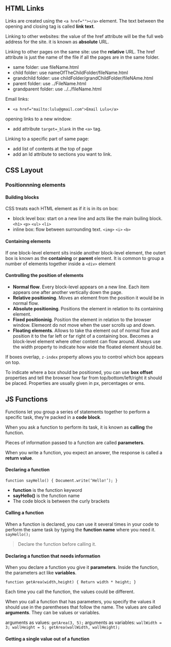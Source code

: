 ## HTML Links

Links are created using the `<a href=""></a>` element. The text between the opening and closing tag is called **link text**.

Linking to other websites: the value of the href attribute will be the full web address for the site. it is known as **absolute** URL.

Linking to other pages on the same site: use the **relative** URL. The href attribute is just the name of the file if all the pages are in the same folder.
- same folder: use fileName.html
- child folder: use nameOfTheChildFolder/fileName.html
- grandchild folder: use childFolder/grandChildFolder/fileNAme.html
- parent folder: use ../FileName.html
- grandparent folder: use ../../fileName.html

Email links:
- `<a href="mailto:lulu@gmail.com">Email Lulu</a>`

opening links to a new window:
- add attribute `target=_blank` in the `<a>` tag.

Linking to a specific part of same page:
- add list of contents at the top of page
- add an Id attribute to sections you want to link.

## CSS Layout

### Positionnning elements

#### Building blocks

CSS treats each HTML element as if it is in its on box:

- block level box: start on a new line and acts like the main builing block. `<h1>` `<p>` `<ul>` `<li>`
- inline box: flow between surrounding text. `<img>` `<i>` `<b>`

#### Containing elements

If one block-level element sits inside another block-level element, the outert box is known as the **containing** or **parent** element.
It is common to group a number of elements together inside a `<div>` element

#### Controlling the position of elements

- **Normal flow**. Every block-level appears on a new line. Each item appears one after another vertically down the page. 
- **Relative positioning**. Moves an element from the position it would be in normal flow.
- **Absolute positioning**. Positions the element  in relation to its containing element.
- **Fixed positioninig**. Position the element in relation to the browser window. Elemeont do not move when the user scrolls up and down.
- **Floating elements**. Allows to take tha element out of normal flow and position it to the far left or far right of a containing box. Becomes a block-level element where other content can flow around. Always use the width property to indicate how wide the floated element should be.

If boxes overlap, `z-index` property allows you to control which box appears on top. 

To indicate where a box should be positioned, you can use **box offset** properties and tell the browser how far from top/bottom/left/right it should be placed. Properties are usually given in px, percentages or ems.

## JS Functions


Functions let you group a series of statements together to perform a specific task, they’re packed in a **code block**.

When you ask a function to perform its task, it is known as **calling** the function.

Pieces of information passed to a function are called **parameters**.

When you write a function, you expect an answer, the response is called a **return value**.

#### Declaring a function

`function sayHello() { Document.write(‘Hello!’); }`

- **function** is the function keyword
- **sayHello()** is the function name
- The code block is between the curly brackets

#### Calling a function

When a function is declared, you can use it several times in your code to perform the same task by typing the **function name** where you need it. `sayHello();`

> Declare the function before calling it.

#### Declaring a function that needs information

When you declare a function you give it **parameters**. Inside the function, the parameters act like **variables**.

`function getArea(width,height) { Return width * height; }`

Each time you call the function, the values could be different.

When you call a function that has parameters, you specify the values it should use in the parentheses that follow the name. The values are called **arguments**. They can be values or variables.

arguments as values: `getArea(3, 5);`
arguments as variables: `wallWidth = 3; wallHeight = 5; getArea(wallWidth, wallHeight);`

#### Getting a single value out of a function

